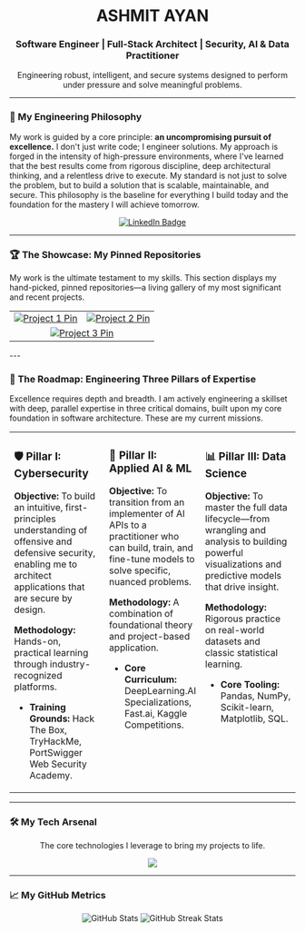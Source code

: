 
<div align="center">
  <h1>ASHMIT AYAN</h1>
  <h3>Software Engineer | Full-Stack Architect | Security, AI & Data Practitioner</h3>
  <p>Engineering robust, intelligent, and secure systems designed to perform under pressure and solve meaningful problems.</p>
</div>

---

### 🚀 My Engineering Philosophy

My work is guided by a core principle: **an uncompromising pursuit of excellence.** I don't just write code; I engineer solutions. My approach is forged in the intensity of high-pressure environments, where I've learned that the best results come from rigorous discipline, deep architectural thinking, and a relentless drive to execute. My standard is not just to solve the problem, but to build a solution that is scalable, maintainable, and secure. This philosophy is the baseline for everything I build today and the foundation for the mastery I will achieve tomorrow.

<div align="center">
  <a href="https://www.linkedin.com/in/ashmitayan/" target="_blank">
    <img src="https://img.shields.io/badge/LinkedIn-0077B5?style=for-the-badge&logo=linkedin&logoColor=white" alt="LinkedIn Badge"/>
  </a>  
</div>

---

### 🏆 The Showcase: My Pinned Repositories

My work is the ultimate testament to my skills. This section displays my hand-picked, pinned repositories—a living gallery of my most significant and recent projects.

<table align="center" width="100%">
  <tr valign="top">
    <td width="50%" align="center">
      <a href="https://github.com/ItsAsh95/MediSonar" target="_blank">
        <img src="https://github-readme-stats.vercel.app/api/pin/?username=ItsAsh95&repo=MediSonar&theme=tokyonight&border_radius=10" alt="Project 1 Pin"/>
      </a>
    </td>
    <td width="50%" align="center">
      <a href="https://github.com/ItsAsh95/HMS" target="_blank">
        <img src="https://github-readme-stats.vercel.app/api/pin/?username=ItsAsh95&repo=HMS&theme=tokyonight&border_radius=10" alt="Project 2 Pin"/>
      </a>
    </td>
  </tr>
  <tr valign="top">
    <td colspan="2" align="center">
      <a href="https://github.com/ItsAsh95/A.R.D.S" target="_blank">
        <img src="https://github-readme-stats.vercel.app/api/pin/?username=ItsAsh95&repo=A.R.D.S&theme=tokyonight&border_radius=10" alt="Project 3 Pin"/>
      </a>
    </td>
  </tr>
</table>
---

### 🎯 The Roadmap: Engineering Three Pillars of Expertise

Excellence requires depth and breadth. I am actively engineering a skillset with deep, parallel expertise in three critical domains, built upon my core foundation in software architecture. These are my current missions.

<table width="100%">
  <tr valign="top">
    <td width="33.33%">
      <h3>🛡️ Pillar I: Cybersecurity</h3>
      <p><strong>Objective:</strong> To build an intuitive, first-principles understanding of offensive and defensive security, enabling me to architect applications that are secure by design.</p>
      <p><strong>Methodology:</strong> Hands-on, practical learning through industry-recognized platforms.</p>
      <ul>
        <li><strong>Training Grounds:</strong> Hack The Box, TryHackMe, PortSwigger Web Security Academy.</li>
      </ul>
    </td>
    <td width="33.33%">
      <h3>🧠 Pillar II: Applied AI & ML</h3>
      <p><strong>Objective:</strong> To transition from an implementer of AI APIs to a practitioner who can build, train, and fine-tune models to solve specific, nuanced problems.</p>
      <p><strong>Methodology:</strong> A combination of foundational theory and project-based application.</p>
      <ul>
        <li><strong>Core Curriculum:</strong> DeepLearning.AI Specializations, Fast.ai, Kaggle Competitions.</li>
      </ul>
    </td>
    <td width="33.33%">
      <h3>📊 Pillar III: Data Science</h3>
      <p><strong>Objective:</strong> To master the full data lifecycle—from wrangling and analysis to building powerful visualizations and predictive models that drive insight.</p>
      <p><strong>Methodology:</strong> Rigorous practice on real-world datasets and classic statistical learning.</p>
      <ul>
        <li><strong>Core Tooling:</strong> Pandas, NumPy, Scikit-learn, Matplotlib, SQL.</li>
      </ul>
    </td>
  </tr>
</table>

---

### 🛠️ My Tech Arsenal

<div align="center">
  <p>The core technologies I leverage to bring my projects to life.</p>
  <a>
    <img src="https://skillicons.dev/icons?i=python,fastapi,js,ts,nodejs,express,react,redux,html,css,tailwind,postgres,mysql,docker,aws,linux,git,bash,arch,bootstrap,c,cpp,arduino,cmake,flask,heroku,java,kali,mongodb,nextjs,npm,opencv,postman,processing,r,ruby,rails,redis,vscode" />
  </a>
</div>

---

### 📈 My GitHub Metrics

<div align="center">  
  <img src="https://github-readme-stats.vercel.app/api?username=ItsAsh95&show_icons=true&theme=dracula&include_all_commits=true&count_private=true&border_radius=10&hide_rank=true" alt="GitHub Stats" />
  <img src="https://github-readme-streak-stats.herokuapp.com/?user=ItsAsh95&theme=dracula&border_radius=10" alt="GitHub Streak Stats" />
</div>
